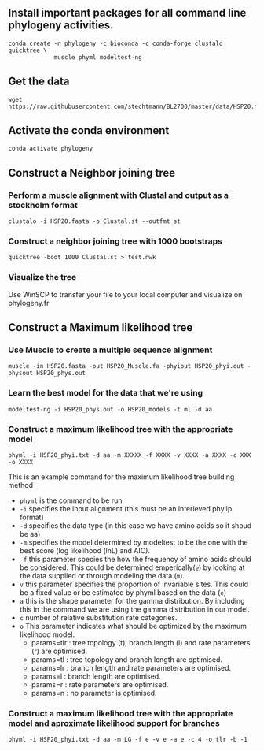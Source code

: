 ## Install important packages for all command line phylogeny activities.
```{BASH}
conda create -n phylogeny -c bioconda -c conda-forge clustalo quicktree \
             muscle phyml modeltest-ng
```

## Get the data
```{BASH}
wget https://raw.githubusercontent.com/stechtmann/BL2700/master/data/HSP20.fasta
```

## Activate the conda environment
```{BASH}
conda activate phylogeny
```

## Construct a Neighbor joining tree
### Perform a muscle alignment with Clustal and output as a stockholm format
```{BASH}
clustalo -i HSP20.fasta -o Clustal.st --outfmt st
```

### Construct a neighbor joining tree with 1000 bootstraps
```{BASH}
quicktree -boot 1000 Clustal.st > test.nwk
```

### Visualize the tree
Use WinSCP to transfer your file to your local computer and visualize on phylogeny.fr

## Construct a Maximum likelihood tree

### Use Muscle to create a multiple sequence alignment
```{BASH}
muscle -in HSP20.fasta -out HSP20_Muscle.fa -phyiout HSP20_phyi.out -physout HSP20_phys.out
```
### Learn the best model for the data that we're using
```{BASH}
modeltest-ng -i HSP20_phys.out -o HSP20_models -t ml -d aa 
```
### Construct a maximum likelihood tree with the appropriate model
```{BASH}
phyml -i HSP20_phyi.txt -d aa -m XXXXX -f XXXX -v XXXX -a XXXX -c XXX -o XXXX 
```
This is an example command for the maximum likelihood tree building method
- `phyml` is the command to be run
- `-i` specifies the input alignment (this must be an interleved phylip format)
- `-d` specifies the data type (in this case we have amino acids so it shoud be aa)
- `-m` specifies the model determined by modeltest to be the one with the best score (log likelihood (lnL) and AIC).
- `-f` this parameter species the how the frequency of amino acids should be considered.  This could be determined emperically(`e`) by looking at the data supplied or through modeling the data (`m`).
- `v` this parameter specifies the proportion of invariable sites. This could be a fixed value or be estimated by phyml based on the data (`e`)
- `a` this is the shape parameter for the gamma distribution.  By including this in the command we are using the gamma distribution in our model.
- `c` number of relative substitution rate categories.
- `o` This parameter indicates what should be optimized by the maximum likelihood model.
  - params=tlr : tree topology (t), branch length (l) and rate parameters (r) are optimised.
  - params=tl  : tree topology and branch length are optimised.
  - params=lr  : branch length and rate parameters are optimised.
  - params=l   : branch length are optimised.
  - params=r   : rate parameters are optimised.
  - params=n   : no parameter is optimised.


### Construct a maximum likelihood tree with the appropriate model and aproximate likelihood support for branches
```{BASH}
phyml -i HSP20_phyi.txt -d aa -m LG -f e -v e -a e -c 4 -o tlr -b -1
```
